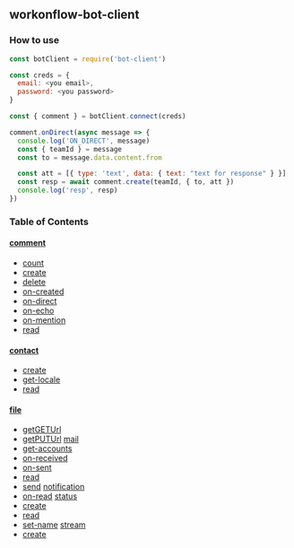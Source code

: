 ## workonflow-bot-client ##

### How to use ###
```js
const botClient = require('bot-client')

const creds = {
  email: <you email>,
  password: <you password>
}

const { comment } = botClient.connect(creds)

comment.onDirect(async message => {
  console.log('ON_DIRECT', message)
  const { teamId } = message
  const to = message.data.content.from

  const att = [{ type: 'text', data: { text: "text for response" } }]
  const resp = await comment.create(teamId, { to, att })
  console.log('resp', resp)
})
```

### Table of Contents ###

#### [comment](#io)
  - [count](#io)
  - [create](#io)
  - [delete](#io)
  - [on-created](#io)
  - [on-direct](#io)
  - [on-echo](#io)
  - [on-mention](#io)
  - [read](#io)
#### [contact](#contact)
  - [create](#contact-create)
  - [get-locale](#contact-get-locale)
  - [read](#contact-read)
#### [file](#file)
  - [getGETUrl](#getGETUrl)
  - [getPUTUrl](#getPUTUrl)
[mail](#mail)
  - [get-accounts](#mail-get-accounts)
  - [on-received](#mail-on-received)
  - [on-sent](#mail-on-sent)
  - [read](#mail-read)
  - [send](#mail-send)
[notification](#notification)
  - [on-read](#notification-on-read)
[status](#status)
  - [create](#status-create)
  - [read](#status-read)
  - [set-name](#status-set-name)
[stream](#stream)
  - [create](#stream-create)

